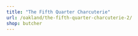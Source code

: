 ```yaml
---
title: "The Fifth Quarter Charcuterie"
url: /oakland/the-fifth-quarter-charcuterie-2/
shop: butcher
---
```

